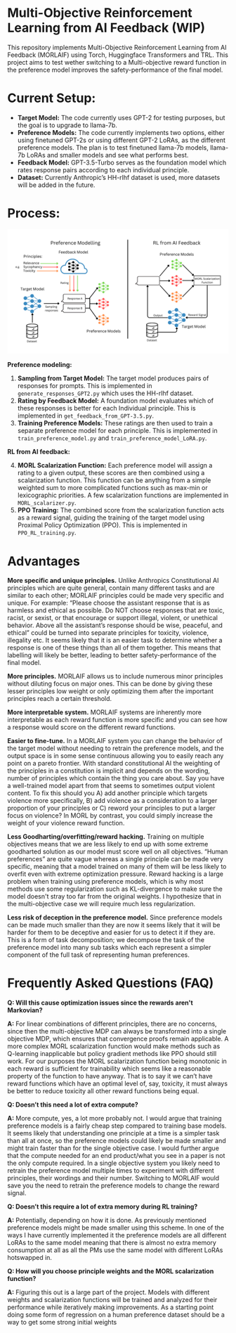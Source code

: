 # Multi-Objective Reinforcement Learning from AI Feedback (WIP)
This repository implements Multi-Objective Reinforcement Learning from AI Feedback  (MORLAIF) using Torch, Huggingface Transformers and TRL. This project aims to test wether switching to a Multi-objective reward function in the preference model improves the safety-performance of the final model. 
# Current Setup:
- **Target Model:** The code currently uses GPT-2 for testing purposes, but the goal is to upgrade to llama-7b.
- **Preference Models:** The code currently implements two options, either using finetuned GPT-2s or using different GPT-2 LoRAs, as the different preference models. The plan is to test finetuned llama-7b models, llama-7b LoRAs and smaller models and see what performs best.
- **Feedback Model:** GPT-3.5-Turbo serves as the foundation model which rates response pairs according to each individual principle.
- **Dataset:** Currently Anthropic’s HH-rlhf dataset is used, more datasets will be added in the future.
# Process:

 ![](https://github.com/carolius/MORLAIF/blob/main/MORLAIF.png?raw=true)
 
**Preference modeling:**
1.	**Sampling from Target Model:** The target model produces pairs of responses for prompts. This is implemented in `generate_responses_GPT2.py` which uses the HH-rlhf dataset.
2.	**Rating by Feedback Model:** A foundation model evaluates which of these responses is better for each Individual principle. This is implemented in `get_feedback_from_GPT-3.5.py`.
3.	**Training Preference Models:** These ratings are then used to train a separate preference model for each principle. This is implemented in `train_preference_model.py` and `train_preference_model_LoRA.py`.

**RL from AI feedback:**

4.	**MORL Scalarization Function:** Each preference model will assign a rating to a given output, these scores are then combined using a scalarization function. This function can be anything from a simple weighted sum to more complicated functions such as max-min or lexicographic priorities. A few scalarization functions are implemented in `MORL_scalarizer.py`. 
5.	**PPO Training:** The combined score from the scalarization function acts as a reward signal, guiding the training of the target model using Proximal Policy Optimization (PPO). This is implemented in `PPO_RL_training.py`.

# Advantages

**More specific and unique principles.** Unlike Anthropics Constitutional AI principles which are quite general, contain many different tasks and are similar to each other; MORLAIF principles could be made very specific and unique.  For example: “Please choose the assistant response that is as harmless and ethical as possible. Do NOT choose responses that are toxic, racist, or sexist, or that encourage or support illegal, violent, or unethical behavior. Above all the assistant’s response should be wise, peaceful, and ethical” could be turned into separate principles for toxicity, violence, illegality etc. It seems likely that it is an easier task to determine whether a response is one of these things than all of them together. This means that labelling will likely be better, leading to better safety-performance of the final model.

**More principles.** MORLAIF allows us to include numerous minor principles without diluting focus on major ones. This can be done by giving these lesser principles low weight or only optimizing them after the important principles reach a certain threshold.

**More interpretable system.** MORLAIF systems are inherently more interpretable as each reward function is more specific and you can see how a response would score on the different reward functions.

**Easier to fine-tune.** In a MORLAIF system you can change the behavior of the target model without needing to retrain the preference models, and the output space is in some sense continuous allowing you to easily reach any point on a pareto frontier. With standard constitutional AI the weighting of the principles in a constitution is implicit and depends on the wording, number of principles which contain the thing you care about. Say you have a well-trained model apart from that seems to sometimes output violent content. To fix this should you A) add another principle which targets violence more specifically, B) add violence as a consideration to a larger proportion of your principles or C) reword your principles to put a larger focus on violence? In MORL by contrast, you could simply increase the weight of your violence reward function.

**Less Goodharting/overfitting/reward hacking.** Training on multiple objectives means that we are less likely to end up with some extreme goodharted solution as our model must score well on all objectives. “Human preferences” are quite vague whereas a single principle can be made very specific, meaning that a model trained on many of them will be less likely to overfit even with extreme optimization pressure. Reward hacking is a large problem when training using preference models, which is why most methods use some regularization such as KL-divergence to make sure the model doesn't stray too far from the original weights. I hypothesize that in the multi-objective case we will require much less regularization.

**Less risk of deception in the preference model.** Since preference models can be made much smaller than they are now it seems likely that it will be harder for them to be deceptive and easier for us to detect it if they are. This is a form of task decomposition; we decompose the task of the preference model into many sub tasks which each represent a simpler component of the full task of representing human preferences. 



# Frequently Asked Questions (FAQ)
**Q: Will this cause optimization issues since the rewards aren't Markovian?**

**A:** For linear combinations of different principles, there are no concerns, since then the multi-objective MDP can always be transformed into a single objective MDP, which ensures that convergence proofs remain applicable. A more complex MORL scalarization function would make methods such as Q-learning inapplicable but policy gradient methods like PPO should still work. For our purposes the MORL scalarization function being monotonic in each reward is sufficient for trainability which seems like a reasonable property of the function to have anyway. That is to say it we can’t have reward functions which have an optimal level of, say, toxicity, it must always be better to reduce toxicity all other reward functions being equal.

**Q: Doesn’t this need a lot of extra compute?**

**A:** More compute, yes, a lot more probably not. I would argue that training preference models is a fairly cheap step compared to training base models. It seems likely that understanding one principle at a time is a simpler task than all at once, so the preference models could likely be made smaller and might train faster than for the single objective case. I would further argue that the compute needed for an end product/what you see in a paper is not the only compute required. In a single objective system you likely need to retrain the preference model multiple times to experiment with different principles, their wordings and their number. Switching to MORLAIF would save you the need to retrain the preference models to change the reward signal.  

**Q: Doesn’t this require a lot of extra memory during RL training?**

**A:** Potentially, depending on how it is done. As previously mentioned preference models might be made smaller using this scheme. In one of the ways I have currently implemented it the preference models are all different LoRAs to the same model meaning that there is almost no extra memory consumption at all as all the PMs use the same model with different LoRAs hotswapped in. 

**Q: How will you choose principle weights and the MORL scalarization function?**

**A:** Figuring this out is a large part of the project. Models with different weights and scalarization functions will be trained and analyzed for their performance while iteratively making improvements. As a starting point doing some form of regression on a human preference dataset should be a way to get some strong initial weights

